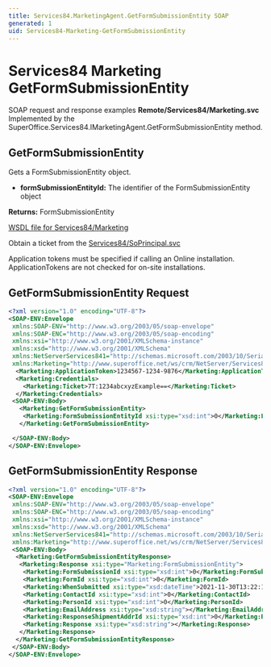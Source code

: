 ```yaml
---
title: Services84.MarketingAgent.GetFormSubmissionEntity SOAP
generated: 1
uid: Services84-Marketing-GetFormSubmissionEntity
---
```


# Services84 Marketing GetFormSubmissionEntity

SOAP request and response examples **Remote/Services84/Marketing.svc**
Implemented by the <see cref="M:SuperOffice.Services84.IMarketingAgent.GetFormSubmissionEntity">SuperOffice.Services84.IMarketingAgent.GetFormSubmissionEntity</see> method.

## GetFormSubmissionEntity

Gets a FormSubmissionEntity object.

* **formSubmissionEntityId:** The identifier of the FormSubmissionEntity object

**Returns:** FormSubmissionEntity


[WSDL file for Services84/Marketing](../Services84-Marketing.md)

Obtain a ticket from the [Services84/SoPrincipal.svc](../SoPrincipal/index.md)

Application tokens must be specified if calling an Online installation. ApplicationTokens are not checked for on-site installations.

## GetFormSubmissionEntity Request

```xml
<?xml version="1.0" encoding="UTF-8"?>
<SOAP-ENV:Envelope
 xmlns:SOAP-ENV="http://www.w3.org/2003/05/soap-envelope"
 xmlns:SOAP-ENC="http://www.w3.org/2003/05/soap-encoding"
 xmlns:xsi="http://www.w3.org/2001/XMLSchema-instance"
 xmlns:xsd="http://www.w3.org/2001/XMLSchema"
 xmlns:NetServerServices841="http://schemas.microsoft.com/2003/10/Serialization/"
 xmlns:Marketing="http://www.superoffice.net/ws/crm/NetServer/Services84">
  <Marketing:ApplicationToken>1234567-1234-9876</Marketing:ApplicationToken>
  <Marketing:Credentials>
    <Marketing:Ticket>7T:1234abcxyzExample==</Marketing:Ticket>
  </Marketing:Credentials>
 <SOAP-ENV:Body>
   <Marketing:GetFormSubmissionEntity>
    <Marketing:FormSubmissionEntityId xsi:type="xsd:int">0</Marketing:FormSubmissionEntityId>
   </Marketing:GetFormSubmissionEntity>

 </SOAP-ENV:Body>
</SOAP-ENV:Envelope>

```


## GetFormSubmissionEntity Response

```xml
<?xml version="1.0" encoding="UTF-8"?>
<SOAP-ENV:Envelope
 xmlns:SOAP-ENV="http://www.w3.org/2003/05/soap-envelope"
 xmlns:SOAP-ENC="http://www.w3.org/2003/05/soap-encoding"
 xmlns:xsi="http://www.w3.org/2001/XMLSchema-instance"
 xmlns:xsd="http://www.w3.org/2001/XMLSchema"
 xmlns:NetServerServices841="http://schemas.microsoft.com/2003/10/Serialization/"
 xmlns:Marketing="http://www.superoffice.net/ws/crm/NetServer/Services84">
 <SOAP-ENV:Body>
  <Marketing:GetFormSubmissionEntityResponse>
   <Marketing:Response xsi:type="Marketing:FormSubmissionEntity">
    <Marketing:FormSubmissionId xsi:type="xsd:int">0</Marketing:FormSubmissionId>
    <Marketing:FormId xsi:type="xsd:int">0</Marketing:FormId>
    <Marketing:WhenSubmitted xsi:type="xsd:dateTime">2021-11-30T13:22:15Z</Marketing:WhenSubmitted>
    <Marketing:ContactId xsi:type="xsd:int">0</Marketing:ContactId>
    <Marketing:PersonId xsi:type="xsd:int">0</Marketing:PersonId>
    <Marketing:EmailAddress xsi:type="xsd:string"></Marketing:EmailAddress>
    <Marketing:ResponseShipmentAddrId xsi:type="xsd:int">0</Marketing:ResponseShipmentAddrId>
    <Marketing:Response xsi:type="xsd:string"></Marketing:Response>
   </Marketing:Response>
  </Marketing:GetFormSubmissionEntityResponse>
 </SOAP-ENV:Body>
</SOAP-ENV:Envelope>

```

